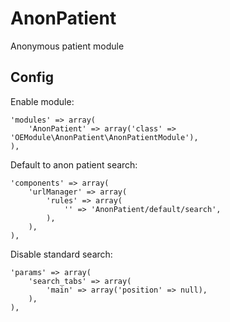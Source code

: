AnonPatient
===========

Anonymous patient module

Config
------

Enable module:

	'modules' => array(
		'AnonPatient' => array('class' => 'OEModule\AnonPatient\AnonPatientModule'),
	),

Default to anon patient search:

	'components' => array(
		'urlManager' => array(
			'rules' => array(
				'' => 'AnonPatient/default/search',
			),
		),
	),

Disable standard search:

	'params' => array(
		'search_tabs' => array(
			'main' => array('position' => null),
		),
	),

